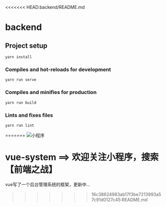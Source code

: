 <<<<<<< HEAD:backend/README.md
# backend

## Project setup
```
yarn install
```

### Compiles and hot-reloads for development
```
yarn run serve
```

### Compiles and minifies for production
```
yarn run build
```

### Lints and fixes files
```
yarn run lint
```
=======
![小程序](https://www.love85g.com/wp-content/uploads/2018/12/xcx.jpg)
# vue-system ==> 欢迎关注小程序，搜索 【前端之战】
vue写了一个后台管理系统的框架，更新中...
>>>>>>> 16c38624983ab17f3be7213993a57c91d0127c45:README.md
